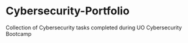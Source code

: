 # Cybersecurity-Portfolio
Collection of Cybersecurity tasks completed during UO Cybersecurity Bootcamp
